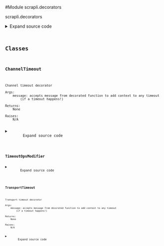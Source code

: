 <link rel="preload stylesheet" as="style" href="https://cdnjs.cloudflare.com/ajax/libs/10up-sanitize.css/11.0.1/sanitize.min.css" integrity="sha256-PK9q560IAAa6WVRRh76LtCaI8pjTJ2z11v0miyNNjrs=" crossorigin>
<link rel="preload stylesheet" as="style" href="https://cdnjs.cloudflare.com/ajax/libs/10up-sanitize.css/11.0.1/typography.min.css" integrity="sha256-7l/o7C8jubJiy74VsKTidCy1yBkRtiUGbVkYBylBqUg=" crossorigin>
<link rel="stylesheet preload" as="style" href="https://cdnjs.cloudflare.com/ajax/libs/highlight.js/10.1.1/styles/github.min.css" crossorigin>
<script defer src="https://cdnjs.cloudflare.com/ajax/libs/highlight.js/10.1.1/highlight.min.js" integrity="sha256-Uv3H6lx7dJmRfRvH8TH6kJD1TSK1aFcwgx+mdg3epi8=" crossorigin></script>
<script>window.addEventListener('DOMContentLoaded', () => hljs.initHighlighting())</script>















#Module scrapli.decorators

scrapli.decorators

<details class="source">
    <summary>
        <span>Expand source code</span>
    </summary>
    <pre>
        <code class="python">
"""scrapli.decorators"""
import asyncio
import signal
import sys
import threading
from concurrent.futures import ThreadPoolExecutor, wait
from functools import update_wrapper
from logging import Logger, LoggerAdapter
from typing import TYPE_CHECKING, Any, Callable

from scrapli.exceptions import ScrapliTimeout

if TYPE_CHECKING:
    from scrapli.channel import Channel  # pragma:  no cover
    from scrapli.driver import AsyncGenericDriver, GenericDriver  # pragma:  no cover
    from scrapli.transport.base.base_transport import BaseTransport  # pragma:  no cover

if TYPE_CHECKING:
    LoggerAdapterT = LoggerAdapter[Logger]  # pylint:disable=E1136
else:
    LoggerAdapterT = LoggerAdapter

_IS_WINDOWS = sys.platform.startswith("win")


class TransportTimeout:
    def __init__(self, message: str = "") -> None:
        """
        Transport timeout decorator

        Args:
            message: accepts message from decorated function to add context to any timeout
                (if a timeout happens!)

        Returns:
            None

        Raises:
            N/A

        """
        self.message = message
        self.transport_instance: "BaseTransport"
        self.transport_timeout_transport = 0.0

    def __call__(self, wrapped_func: Callable[..., Any]) -> Callable[..., Any]:
        """
        Decorate an "operation" to modify the timeout_ops value for duration of that operation

        This decorator wraps send command/config ops and is used to allow users to set a
        `timeout_ops` value for the duration of a single method call -- this makes it so users don't
        need to manually set/reset the value

        Args:
            wrapped_func: function being decorated

        Returns:
            decorate: decorated func

        Raises:
            N/A

        """

        if asyncio.iscoroutinefunction(wrapped_func):

            async def decorate(*args: Any, **kwargs: Any) -> Any:
                self.transport_instance = args[0]
                self.transport_timeout_transport = self._get_timeout_transport()

                if not self.transport_timeout_transport:
                    return await wrapped_func(*args, **kwargs)

                try:
                    return await asyncio.wait_for(
                        wrapped_func(*args, **kwargs), timeout=self.transport_timeout_transport
                    )
                except asyncio.TimeoutError:
                    self._handle_timeout()

        else:
            # ignoring type error:
            # "All conditional function variants must have identical signatures"
            # one is sync one is async so never going to be identical here!
            def decorate(*args: Any, **kwargs: Any) -> Any:  # type: ignore
                self.transport_instance = args[0]
                self.transport_timeout_transport = self._get_timeout_transport()

                if not self.transport_timeout_transport:
                    return wrapped_func(*args, **kwargs)

                transport_instance_class_name = self.transport_instance.__class__.__name__

                if (
                    transport_instance_class_name in ("SystemTransport", "TelnetTransport")
                    or _IS_WINDOWS
                    or threading.current_thread() is not threading.main_thread()
                ):
                    return self._multiprocessing_timeout(
                        wrapped_func=wrapped_func,
                        args=args,
                        kwargs=kwargs,
                    )

                old = signal.signal(signal.SIGALRM, self._signal_raise_exception)
                signal.setitimer(signal.ITIMER_REAL, self.transport_timeout_transport)
                try:
                    return wrapped_func(*args, **kwargs)
                finally:
                    if self.transport_timeout_transport:
                        signal.setitimer(signal.ITIMER_REAL, 0)
                        signal.signal(signal.SIGALRM, old)

        # ensures that the wrapped function is updated w/ the original functions docs/etc. --
        # necessary for introspection for the auto gen docs to work!
        update_wrapper(wrapper=decorate, wrapped=wrapped_func)
        return decorate

    def _get_timeout_transport(self) -> float:
        """
        Fetch and return timeout transport from the transport object

        Args:
            N/A

        Returns:
            float: transport timeout value

        Raises:
            N/A

        """
        transport_args = self.transport_instance._base_transport_args  # pylint: disable=W0212
        return transport_args.timeout_transport

    def _handle_timeout(self) -> None:
        """
        Timeout handler method to close connections and raise ScrapliTimeout

        Args:
            N/A

        Returns:
            None

        Raises:
            ScrapliTimeout: always, if we hit this method we have already timed out!

        """
        self.transport_instance.logger.critical("transport operation timed out, closing transport")
        self.transport_instance.close()
        raise ScrapliTimeout(self.message)

    def _multiprocessing_timeout(
        self, wrapped_func: Callable[..., Any], args: Any, kwargs: Any
    ) -> Any:
        """
        Multiprocessing method for timeouts; works in threads and on windows

        Args:
            wrapped_func: function being decorated
            args: function being decorated args
            kwargs: function being decorated kwargs

        Returns:
            Any: result of decorated function

        Raises:
            N/A

        """
        with ThreadPoolExecutor(max_workers=1) as pool:
            future = pool.submit(wrapped_func, *args, **kwargs)
            wait([future], timeout=self.transport_timeout_transport)
            if not future.done():
                self._handle_timeout()
        return future.result()

    def _signal_raise_exception(self, signum: Any, frame: Any) -> None:
        """
        Signal method exception handler

        Args:
            signum: singum from the singal handler, unused here
            frame: frame from the signal handler, unused here

        Returns:
            None

        Raises:
            N/A

        """
        _, _ = signum, frame
        self._handle_timeout()


class ChannelTimeout:
    def __init__(self, message: str = "") -> None:
        """
        Channel timeout decorator

        Args:
            message: accepts message from decorated function to add context to any timeout
                (if a timeout happens!)

        Returns:
            None

        Raises:
            N/A

        """
        self.message = message
        self.channel_timeout_ops = 0.0
        self.channel_logger: LoggerAdapterT
        self.transport_instance: "BaseTransport"

    def __call__(self, wrapped_func: Callable[..., Any]) -> Callable[..., Any]:
        """
        Decorate an "operation" to modify the timeout_ops value for duration of that operation

        This decorator wraps send command/config ops and is used to allow users to set a
        `timeout_ops` value for the duration of a single method call -- this makes it so users don't
        need to manually set/reset the value

        Args:
            wrapped_func: function being decorated

        Returns:
            decorate: decorated func

        Raises:
            N/A

        """
        if asyncio.iscoroutinefunction(wrapped_func):

            async def decorate(*args: Any, **kwargs: Any) -> Any:
                channel_instance: "Channel" = args[0]
                self.channel_logger = channel_instance.logger
                self.channel_timeout_ops = (
                    channel_instance._base_channel_args.timeout_ops  # pylint: disable=W0212
                )

                if not self.channel_timeout_ops:
                    return await wrapped_func(*args, **kwargs)

                self.transport_instance = channel_instance.transport

                try:
                    return await asyncio.wait_for(
                        wrapped_func(*args, **kwargs), timeout=self.channel_timeout_ops
                    )
                except asyncio.TimeoutError:
                    self._handle_timeout()

        else:
            # ignoring type error:
            # "All conditional function variants must have identical signatures"
            # one is sync one is async so never going to be identical here!
            def decorate(*args: Any, **kwargs: Any) -> Any:  # type: ignore
                channel_instance: "Channel" = args[0]
                self.channel_logger = channel_instance.logger
                self.channel_timeout_ops = (
                    channel_instance._base_channel_args.timeout_ops  # pylint: disable=W0212
                )

                if not self.channel_timeout_ops:
                    return wrapped_func(*args, **kwargs)

                self.transport_instance = channel_instance.transport
                transport_instance_class_name = self.transport_instance.__class__.__name__

                if (
                    transport_instance_class_name in ("SystemTransport", "TelnetTransport")
                    or _IS_WINDOWS
                    or threading.current_thread() is not threading.main_thread()
                ):
                    return self._multiprocessing_timeout(
                        wrapped_func=wrapped_func,
                        args=args,
                        kwargs=kwargs,
                    )

                old = signal.signal(signal.SIGALRM, self._signal_raise_exception)
                signal.setitimer(signal.ITIMER_REAL, self.channel_timeout_ops)
                try:
                    return wrapped_func(*args, **kwargs)
                finally:
                    if self.channel_timeout_ops:
                        signal.setitimer(signal.ITIMER_REAL, 0)
                        signal.signal(signal.SIGALRM, old)

        # ensures that the wrapped function is updated w/ the original functions docs/etc. --
        # necessary for introspection for the auto gen docs to work!
        update_wrapper(wrapper=decorate, wrapped=wrapped_func)
        return decorate

    def _handle_timeout(self) -> None:
        """
        Timeout handler method to close connections and raise ScrapliTimeout

        Args:
            N/A

        Returns:
            None

        Raises:
            ScrapliTimeout: always, if we hit this method we have already timed out!

        """
        self.channel_logger.critical("channel operation timed out, closing transport")
        self.transport_instance.close()
        raise ScrapliTimeout(self.message)

    def _multiprocessing_timeout(
        self, wrapped_func: Callable[..., Any], args: Any, kwargs: Any
    ) -> Any:
        """
        Multiprocessing method for timeouts; works in threads and on windows

        Args:
            wrapped_func: function being decorated
            args: function being decorated args
            kwargs: function being decorated kwargs

        Returns:
            Any: result of decorated function

        Raises:
            N/A

        """
        with ThreadPoolExecutor(max_workers=1) as pool:
            future = pool.submit(wrapped_func, *args, **kwargs)
            wait([future], timeout=self.channel_timeout_ops)
            if not future.done():
                self._handle_timeout()
        return future.result()

    def _signal_raise_exception(self, signum: Any, frame: Any) -> None:
        """
        Signal method exception handler

        Args:
            signum: singum from the singal handler, unused here
            frame: frame from the signal handler, unused here

        Returns:
            None

        Raises:
            N/A

        """
        _, _ = signum, frame
        self._handle_timeout()


class TimeoutOpsModifier:
    def __call__(self, wrapped_func: Callable[..., Any]) -> Callable[..., Any]:
        """
        Decorate an "operation" to modify the timeout_ops value for duration of that operation

        This decorator wraps send command/config ops and is used to allow users to set a
        `timeout_ops` value for the duration of a single method call -- this makes it so users don't
        need to manually set/reset the value

        Args:
            wrapped_func: function being decorated

        Returns:
            decorate: decorated func

        Raises:
            N/A

        """
        if asyncio.iscoroutinefunction(wrapped_func):

            async def decorate(*args: Any, **kwargs: Any) -> Any:
                driver_instance: "AsyncGenericDriver" = args[0]
                driver_logger = driver_instance.logger

                timeout_ops_kwarg = kwargs.get("timeout_ops", None)

                if timeout_ops_kwarg is None or timeout_ops_kwarg == driver_instance.timeout_ops:
                    result = await wrapped_func(*args, **kwargs)
                else:
                    driver_logger.info(
                        "modifying driver timeout for current operation, temporary timeout_ops "
                        f"value: '{timeout_ops_kwarg}'"
                    )
                    base_timeout_ops = driver_instance.timeout_ops
                    driver_instance.timeout_ops = kwargs["timeout_ops"]
                    result = await wrapped_func(*args, **kwargs)
                    driver_instance.timeout_ops = base_timeout_ops
                return result

        else:
            # ignoring type error:
            # "All conditional function variants must have identical signatures"
            # one is sync one is async so never going to be identical here!
            def decorate(*args: Any, **kwargs: Any) -> Any:  # type: ignore
                driver_instance: "GenericDriver" = args[0]
                driver_logger = driver_instance.logger

                timeout_ops_kwarg = kwargs.get("timeout_ops", None)

                if timeout_ops_kwarg is None or timeout_ops_kwarg == driver_instance.timeout_ops:
                    result = wrapped_func(*args, **kwargs)
                else:
                    driver_logger.info(
                        "modifying driver timeout for current operation, temporary timeout_ops "
                        f"value: '{timeout_ops_kwarg}'"
                    )
                    base_timeout_ops = driver_instance.timeout_ops
                    driver_instance.timeout_ops = kwargs["timeout_ops"]
                    result = wrapped_func(*args, **kwargs)
                    driver_instance.timeout_ops = base_timeout_ops
                return result

        # ensures that the wrapped function is updated w/ the original functions docs/etc. --
        # necessary for introspection for the auto gen docs to work!
        update_wrapper(wrapper=decorate, wrapped=wrapped_func)
        return decorate
        </code>
    </pre>
</details>




## Classes

### ChannelTimeout


```text
Channel timeout decorator

Args:
    message: accepts message from decorated function to add context to any timeout
        (if a timeout happens!)

Returns:
    None

Raises:
    N/A
```

<details class="source">
    <summary>
        <span>Expand source code</span>
    </summary>
    <pre>
        <code class="python">
class ChannelTimeout:
    def __init__(self, message: str = "") -> None:
        """
        Channel timeout decorator

        Args:
            message: accepts message from decorated function to add context to any timeout
                (if a timeout happens!)

        Returns:
            None

        Raises:
            N/A

        """
        self.message = message
        self.channel_timeout_ops = 0.0
        self.channel_logger: LoggerAdapterT
        self.transport_instance: "BaseTransport"

    def __call__(self, wrapped_func: Callable[..., Any]) -> Callable[..., Any]:
        """
        Decorate an "operation" to modify the timeout_ops value for duration of that operation

        This decorator wraps send command/config ops and is used to allow users to set a
        `timeout_ops` value for the duration of a single method call -- this makes it so users don't
        need to manually set/reset the value

        Args:
            wrapped_func: function being decorated

        Returns:
            decorate: decorated func

        Raises:
            N/A

        """
        if asyncio.iscoroutinefunction(wrapped_func):

            async def decorate(*args: Any, **kwargs: Any) -> Any:
                channel_instance: "Channel" = args[0]
                self.channel_logger = channel_instance.logger
                self.channel_timeout_ops = (
                    channel_instance._base_channel_args.timeout_ops  # pylint: disable=W0212
                )

                if not self.channel_timeout_ops:
                    return await wrapped_func(*args, **kwargs)

                self.transport_instance = channel_instance.transport

                try:
                    return await asyncio.wait_for(
                        wrapped_func(*args, **kwargs), timeout=self.channel_timeout_ops
                    )
                except asyncio.TimeoutError:
                    self._handle_timeout()

        else:
            # ignoring type error:
            # "All conditional function variants must have identical signatures"
            # one is sync one is async so never going to be identical here!
            def decorate(*args: Any, **kwargs: Any) -> Any:  # type: ignore
                channel_instance: "Channel" = args[0]
                self.channel_logger = channel_instance.logger
                self.channel_timeout_ops = (
                    channel_instance._base_channel_args.timeout_ops  # pylint: disable=W0212
                )

                if not self.channel_timeout_ops:
                    return wrapped_func(*args, **kwargs)

                self.transport_instance = channel_instance.transport
                transport_instance_class_name = self.transport_instance.__class__.__name__

                if (
                    transport_instance_class_name in ("SystemTransport", "TelnetTransport")
                    or _IS_WINDOWS
                    or threading.current_thread() is not threading.main_thread()
                ):
                    return self._multiprocessing_timeout(
                        wrapped_func=wrapped_func,
                        args=args,
                        kwargs=kwargs,
                    )

                old = signal.signal(signal.SIGALRM, self._signal_raise_exception)
                signal.setitimer(signal.ITIMER_REAL, self.channel_timeout_ops)
                try:
                    return wrapped_func(*args, **kwargs)
                finally:
                    if self.channel_timeout_ops:
                        signal.setitimer(signal.ITIMER_REAL, 0)
                        signal.signal(signal.SIGALRM, old)

        # ensures that the wrapped function is updated w/ the original functions docs/etc. --
        # necessary for introspection for the auto gen docs to work!
        update_wrapper(wrapper=decorate, wrapped=wrapped_func)
        return decorate

    def _handle_timeout(self) -> None:
        """
        Timeout handler method to close connections and raise ScrapliTimeout

        Args:
            N/A

        Returns:
            None

        Raises:
            ScrapliTimeout: always, if we hit this method we have already timed out!

        """
        self.channel_logger.critical("channel operation timed out, closing transport")
        self.transport_instance.close()
        raise ScrapliTimeout(self.message)

    def _multiprocessing_timeout(
        self, wrapped_func: Callable[..., Any], args: Any, kwargs: Any
    ) -> Any:
        """
        Multiprocessing method for timeouts; works in threads and on windows

        Args:
            wrapped_func: function being decorated
            args: function being decorated args
            kwargs: function being decorated kwargs

        Returns:
            Any: result of decorated function

        Raises:
            N/A

        """
        with ThreadPoolExecutor(max_workers=1) as pool:
            future = pool.submit(wrapped_func, *args, **kwargs)
            wait([future], timeout=self.channel_timeout_ops)
            if not future.done():
                self._handle_timeout()
        return future.result()

    def _signal_raise_exception(self, signum: Any, frame: Any) -> None:
        """
        Signal method exception handler

        Args:
            signum: singum from the singal handler, unused here
            frame: frame from the signal handler, unused here

        Returns:
            None

        Raises:
            N/A

        """
        _, _ = signum, frame
        self._handle_timeout()
        </code>
    </pre>
</details>





### TimeoutOpsModifier



<details class="source">
    <summary>
        <span>Expand source code</span>
    </summary>
    <pre>
        <code class="python">
class TimeoutOpsModifier:
    def __call__(self, wrapped_func: Callable[..., Any]) -> Callable[..., Any]:
        """
        Decorate an "operation" to modify the timeout_ops value for duration of that operation

        This decorator wraps send command/config ops and is used to allow users to set a
        `timeout_ops` value for the duration of a single method call -- this makes it so users don't
        need to manually set/reset the value

        Args:
            wrapped_func: function being decorated

        Returns:
            decorate: decorated func

        Raises:
            N/A

        """
        if asyncio.iscoroutinefunction(wrapped_func):

            async def decorate(*args: Any, **kwargs: Any) -> Any:
                driver_instance: "AsyncGenericDriver" = args[0]
                driver_logger = driver_instance.logger

                timeout_ops_kwarg = kwargs.get("timeout_ops", None)

                if timeout_ops_kwarg is None or timeout_ops_kwarg == driver_instance.timeout_ops:
                    result = await wrapped_func(*args, **kwargs)
                else:
                    driver_logger.info(
                        "modifying driver timeout for current operation, temporary timeout_ops "
                        f"value: '{timeout_ops_kwarg}'"
                    )
                    base_timeout_ops = driver_instance.timeout_ops
                    driver_instance.timeout_ops = kwargs["timeout_ops"]
                    result = await wrapped_func(*args, **kwargs)
                    driver_instance.timeout_ops = base_timeout_ops
                return result

        else:
            # ignoring type error:
            # "All conditional function variants must have identical signatures"
            # one is sync one is async so never going to be identical here!
            def decorate(*args: Any, **kwargs: Any) -> Any:  # type: ignore
                driver_instance: "GenericDriver" = args[0]
                driver_logger = driver_instance.logger

                timeout_ops_kwarg = kwargs.get("timeout_ops", None)

                if timeout_ops_kwarg is None or timeout_ops_kwarg == driver_instance.timeout_ops:
                    result = wrapped_func(*args, **kwargs)
                else:
                    driver_logger.info(
                        "modifying driver timeout for current operation, temporary timeout_ops "
                        f"value: '{timeout_ops_kwarg}'"
                    )
                    base_timeout_ops = driver_instance.timeout_ops
                    driver_instance.timeout_ops = kwargs["timeout_ops"]
                    result = wrapped_func(*args, **kwargs)
                    driver_instance.timeout_ops = base_timeout_ops
                return result

        # ensures that the wrapped function is updated w/ the original functions docs/etc. --
        # necessary for introspection for the auto gen docs to work!
        update_wrapper(wrapper=decorate, wrapped=wrapped_func)
        return decorate
        </code>
    </pre>
</details>





### TransportTimeout


```text
Transport timeout decorator

Args:
    message: accepts message from decorated function to add context to any timeout
        (if a timeout happens!)

Returns:
    None

Raises:
    N/A
```

<details class="source">
    <summary>
        <span>Expand source code</span>
    </summary>
    <pre>
        <code class="python">
class TransportTimeout:
    def __init__(self, message: str = "") -> None:
        """
        Transport timeout decorator

        Args:
            message: accepts message from decorated function to add context to any timeout
                (if a timeout happens!)

        Returns:
            None

        Raises:
            N/A

        """
        self.message = message
        self.transport_instance: "BaseTransport"
        self.transport_timeout_transport = 0.0

    def __call__(self, wrapped_func: Callable[..., Any]) -> Callable[..., Any]:
        """
        Decorate an "operation" to modify the timeout_ops value for duration of that operation

        This decorator wraps send command/config ops and is used to allow users to set a
        `timeout_ops` value for the duration of a single method call -- this makes it so users don't
        need to manually set/reset the value

        Args:
            wrapped_func: function being decorated

        Returns:
            decorate: decorated func

        Raises:
            N/A

        """

        if asyncio.iscoroutinefunction(wrapped_func):

            async def decorate(*args: Any, **kwargs: Any) -> Any:
                self.transport_instance = args[0]
                self.transport_timeout_transport = self._get_timeout_transport()

                if not self.transport_timeout_transport:
                    return await wrapped_func(*args, **kwargs)

                try:
                    return await asyncio.wait_for(
                        wrapped_func(*args, **kwargs), timeout=self.transport_timeout_transport
                    )
                except asyncio.TimeoutError:
                    self._handle_timeout()

        else:
            # ignoring type error:
            # "All conditional function variants must have identical signatures"
            # one is sync one is async so never going to be identical here!
            def decorate(*args: Any, **kwargs: Any) -> Any:  # type: ignore
                self.transport_instance = args[0]
                self.transport_timeout_transport = self._get_timeout_transport()

                if not self.transport_timeout_transport:
                    return wrapped_func(*args, **kwargs)

                transport_instance_class_name = self.transport_instance.__class__.__name__

                if (
                    transport_instance_class_name in ("SystemTransport", "TelnetTransport")
                    or _IS_WINDOWS
                    or threading.current_thread() is not threading.main_thread()
                ):
                    return self._multiprocessing_timeout(
                        wrapped_func=wrapped_func,
                        args=args,
                        kwargs=kwargs,
                    )

                old = signal.signal(signal.SIGALRM, self._signal_raise_exception)
                signal.setitimer(signal.ITIMER_REAL, self.transport_timeout_transport)
                try:
                    return wrapped_func(*args, **kwargs)
                finally:
                    if self.transport_timeout_transport:
                        signal.setitimer(signal.ITIMER_REAL, 0)
                        signal.signal(signal.SIGALRM, old)

        # ensures that the wrapped function is updated w/ the original functions docs/etc. --
        # necessary for introspection for the auto gen docs to work!
        update_wrapper(wrapper=decorate, wrapped=wrapped_func)
        return decorate

    def _get_timeout_transport(self) -> float:
        """
        Fetch and return timeout transport from the transport object

        Args:
            N/A

        Returns:
            float: transport timeout value

        Raises:
            N/A

        """
        transport_args = self.transport_instance._base_transport_args  # pylint: disable=W0212
        return transport_args.timeout_transport

    def _handle_timeout(self) -> None:
        """
        Timeout handler method to close connections and raise ScrapliTimeout

        Args:
            N/A

        Returns:
            None

        Raises:
            ScrapliTimeout: always, if we hit this method we have already timed out!

        """
        self.transport_instance.logger.critical("transport operation timed out, closing transport")
        self.transport_instance.close()
        raise ScrapliTimeout(self.message)

    def _multiprocessing_timeout(
        self, wrapped_func: Callable[..., Any], args: Any, kwargs: Any
    ) -> Any:
        """
        Multiprocessing method for timeouts; works in threads and on windows

        Args:
            wrapped_func: function being decorated
            args: function being decorated args
            kwargs: function being decorated kwargs

        Returns:
            Any: result of decorated function

        Raises:
            N/A

        """
        with ThreadPoolExecutor(max_workers=1) as pool:
            future = pool.submit(wrapped_func, *args, **kwargs)
            wait([future], timeout=self.transport_timeout_transport)
            if not future.done():
                self._handle_timeout()
        return future.result()

    def _signal_raise_exception(self, signum: Any, frame: Any) -> None:
        """
        Signal method exception handler

        Args:
            signum: singum from the singal handler, unused here
            frame: frame from the signal handler, unused here

        Returns:
            None

        Raises:
            N/A

        """
        _, _ = signum, frame
        self._handle_timeout()
        </code>
    </pre>
</details>